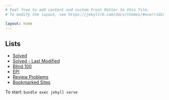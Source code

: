 ```yaml
---
# Feel free to add content and custom Front Matter to this file.
# To modify the layout, see https://jekyllrb.com/docs/themes/#overriding-theme-defaults

layout: home
---
```



Lists
------------
- [Solved](pages/lists/solved.html)
- [Solved - Last Modified](pages/lists/solvedLastModified.html)
- [Blind 100](pages/lists/blind100.html)
- [EPI](pages/lists/epi.html)
- [Review Problems](pages/lists/reviewProblems)
- [Bookmarked Sites](/pages/bookmarkedSites)

To start:
``` bundle exec jekyll serve ```
